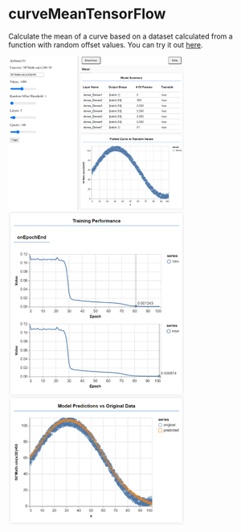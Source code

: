 # curveMeanTensorFlow
Calculate the mean of a curve based on a dataset calculated from a function with random offset values. You can try it out [here](https://affectionate-bhaskara-eb23b5.netlify.app/).

<div style="float: left;">
<img src="images/cmts.PNG" width="350" />
<img src="images/cmts1.PNG" width="350" />
</div>
